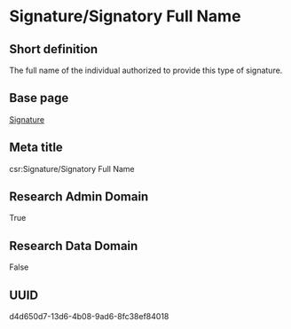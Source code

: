 # Signature/Signatory Full Name
## Short definition
The full name of the individual authorized to provide this type of signature.
## Base page
[Signature](https://github.com/EuroCRIS/CASRAI-Dictionairies/blob/main/Objects/Signature.md)
## Meta title
csr:Signature/Signatory Full Name
## Research Admin Domain
True
## Research Data Domain
False
## UUID
d4d650d7-13d6-4b08-9ad6-8fc38ef84018
